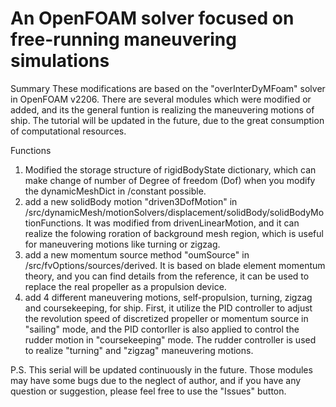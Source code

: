 # An OpenFOAM solver focused on free-running maneuvering simulations

Summary
These modifications are based on the "overInterDyMFoam" solver in OpenFOAM v2206.
There are several modules which were modified or added, and its the general funtion is realizing the maneuvering motions of ship.
The tutorial will be updated in the future, due to the great consumption of computational resources.

Functions
  1. Modified the storage structure of rigidBodyState dictionary, which can make change of number of Degree of freedom (Dof) when you modify the dynamicMeshDict in /constant possible.
  2. add a new solidBody motion "driven3DofMotion" in /src/dynamicMesh/motionSolvers/displacement/solidBody/solidBodyMotionFunctions. It was modified from drivenLinearMotion, and it can realize the folowing roration of background mesh region, which is useful for maneuvering motions like turning or zigzag.
  3. add a new momentum source method "oumSource" in /src/fvOptions/sources/derived. It is based on blade element momentum theory, and you can find details from the reference, it can be used to replace the real propeller as a propulsion device.
  4. add 4 different maneuvering motions, self-propulsion, turning, zigzag and coursekeeping, for ship. First, it utilize the PID controller to adjust the revolution speed of discretized propeller or momentum source in "sailing" mode, and the PID contorller is also applied to control the rudder motion in "coursekeeping" mode. The rudder controller is used to realize "turning" and "zigzag" maneuvering motions.

P.S.
This serial will be updated continuously in the future. Those modules may have some bugs due to the neglect of author, and if you have any question or suggestion, please feel free to use the "Issues" button.
